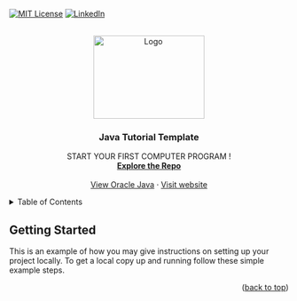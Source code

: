 <div id="top"></div>
<!--
*** Thanks for checking out the Best-README-Template. If you have a suggestion
*** that would make this better, please fork the repo and create a pull request
*** or simply open an issue with the tag "enhancement".
*** Don't forget to give the project a star!
*** Thanks again! Now go create something AMAZING! :D
-->



<!-- PROJECT SHIELDS -->
<!--
*** I'm using markdown "reference style" links for readability.
*** Reference links are enclosed in brackets [ ] instead of parentheses ( ).
*** See the bottom of this document for the declaration of the reference variables
*** for contributors-url, forks-url, etc. This is an optional, concise syntax you may use.
*** https://www.markdownguide.org/basic-syntax/#reference-style-links
-->

[![MIT License][license-shield]][license-url]
[![LinkedIn][linkedin-shield]][linkedin-url]




<!-- PROJECT LOGO -->
<br />
<div align="center">
  <a href="https://kamyabrouhifar.ca">
    <img src="https://cdn.freebiesupply.com/logos/thumbs/2x/java-4-logo.png" alt="Logo" width="200" height="150">
  </a>

  <h3 align="center">Java Tutorial Template</h3>

  <p align="center">
    START YOUR FIRST COMPUTER PROGRAM !
    <br />
    <a href="https://github.com/karouhifar?tab=repositories"><strong>Explore the Repo</strong></a>
    <br />
    <br />
    <a href="https://www.java.com/en/">View Oracle Java</a>
    ·
    <a href="https://kamyabrouhifar.ca">Visit website</a>
  </p>
</div>



<!-- TABLE OF CONTENTS -->
<details>
  <summary>Table of Contents</summary>
  <ol>
    <li>
      <a href="#about-the-project">About The Project</a>
      <ul>
        <li><a href="#built-with">Built With</a></li>
      </ul>
    </li>
    <li>
      <a href="#getting-started">Getting Started</a>
      <ul>
        <li><a href="#prerequisites">Prerequisites</a></li>
        <li><a href="#installation">Installation</a></li>
      </ul>
    </li>
    <li><a href="#usage">Usage</a></li>
    <li><a href="#roadmap">Roadmap</a></li>
    <li><a href="#contributing">Contributing</a></li>
    <li><a href="#license">License</a></li>
    <li><a href="#contact">Contact</a></li>
    <li><a href="#acknowledgments">Acknowledgments</a></li>
  </ol>
</details>

<!-- GETTING STARTED -->
## Getting Started

This is an example of how you may give instructions on setting up your project locally.
To get a local copy up and running follow these simple example steps.

[license-shield]: https://img.shields.io/github/license/othneildrew/Best-README-Template.svg?style=for-the-badge
[license-url]: https://en.wikipedia.org/wiki/MIT_License
[linkedin-shield]: https://img.shields.io/badge/-LinkedIn-black.svg?style=for-the-badge&logo=linkedin&colorB=555
[linkedin-url]: https://www.linkedin.com/in/kamyab-rouhifar/
[product-screenshot]: images/screenshot.png
<p align="right">(<a href="#top">back to top</a>)</p>
